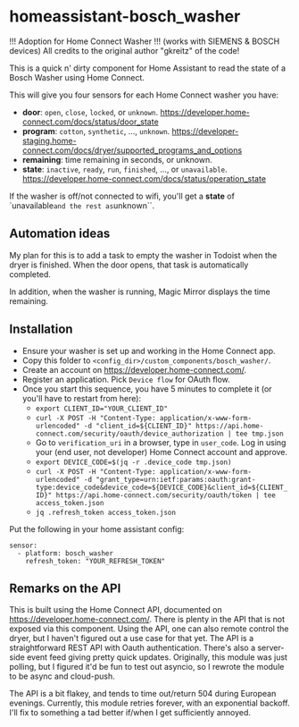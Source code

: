 # homeassistant-bosch_washer

!!! Adoption for Home Connect Washer !!! (works with SIEMENS & BOSCH devices)
All credits to the original author "gkreitz" of the code!

This is a quick n' dirty component for Home Assistant to read the state of a Bosch Washer using Home Connect.

This will give you four sensors for each Home Connect washer you have:
- **door**: `open`, `close`, `locked`, or `unknown`. https://developer.home-connect.com/docs/status/door_state
- **program**: `cotton`, `synthetic`, ..., `unknown`. https://developer-staging.home-connect.com/docs/dryer/supported_programs_and_options
- **remaining**: time remaining in seconds, or unknown.
- **state**: `inactive`, `ready`, `run`, `finished`, ..., or `unavailable`. https://developer.home-connect.com/docs/status/operation_state

If the washer is off/not connected to wifi, you'll get a **state** of `unavailable`` and the rest as ``unknown``.

## Automation ideas
My plan for this is to add a task to empty the washer in Todoist when the dryer is finished. When the door opens, that task is automatically completed.

In addition, when the washer is running, Magic Mirror displays the time remaining.

## Installation
- Ensure your washer is set up and working in the Home Connect app.
- Copy this folder to `<config_dir>/custom_components/bosch_washer/`.
- Create an account on https://developer.home-connect.com/.
- Register an application. Pick `Device flow` for OAuth flow.
- Once you start this sequence, you have 5 minutes to complete it (or you'll have to restart from here):
  - `export CLIENT_ID="YOUR_CLIENT_ID"`
  - `curl -X POST -H "Content-Type: application/x-www-form-urlencoded" -d "client_id=${CLIENT_ID}" https://api.home-connect.com/security/oauth/device_authorization | tee tmp.json`
  - Go to `verification_uri` in a browser, type in `user_code`. Log in using your (end user, not developer) Home Connect account and approve.
  - `export DEVICE_CODE=$(jq -r .device_code tmp.json)`
  - `curl -X POST -H "Content-Type: application/x-www-form-urlencoded" -d "grant_type=urn:ietf:params:oauth:grant-type:device_code&device_code=${DEVICE_CODE}&client_id=${CLIENT_ID}" https://api.home-connect.com/security/oauth/token | tee access_token.json`
  - `jq .refresh_token access_token.json`

Put the following in your home assistant config:
```
sensor:
  - platform: bosch_washer
    refresh_token: "YOUR_REFRESH_TOKEN"
```

## Remarks on the API
This is built using the Home Connect API, documented on https://developer.home-connect.com/. There is plenty in the API that is not exposed via this component. Using the API, one can also remote control the dryer, but I haven't figured out a use case for that yet. The API is a straightforward REST API with Oauth authentication. There's also a server-side event feed giving pretty quick updates. Originally, this module was just polling, but I figured it'd be fun to test out asyncio, so I rewrote the module to be async and cloud-push.

The API is a bit flakey, and tends to time out/return 504 during European evenings. Currently, this module retries forever, with an exponential backoff. I'll fix to something a tad better if/when I get sufficiently annoyed.

